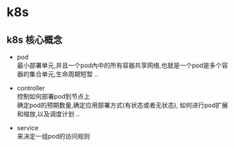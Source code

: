 # k8s

## k8s 核心概念
* pod \
最小部署单元,并且一个pod內中的所有容器共享网络,也就是一个pod是多个容器的集合单元,生命周期短暂 ..

* controller \
控制如何部署pod到节点上 \
确定pod的预期数量,确定应用部署方式(有状态或者无状态), 如何进行pod扩展和缩放,以及调度计划 ..
* service \
来决定一组pod的访问规则

